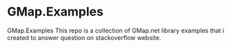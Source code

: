 # GMap.Examples
GMap.Examples
This repo is a collection of GMap.net library examples that i created to answer question on stackoverflow website.
